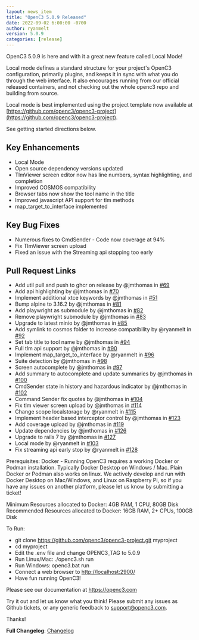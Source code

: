 ```yaml
---
layout: news_item
title: "OpenC3 5.0.9 Released"
date: 2022-09-02 6:00:00 -0700
author: ryanmelt
version: 5.0.9
categories: [release]
---
```


OpenC3 5.0.9 is here and with it a great new feature called Local Mode!

Local mode defines a standard structure for your project's OpenC3 configuration, primarily plugins, and keeps it in sync with what you do through the web interface.  It also encourages running from our official released containers, and not checking out the whole openc3 repo and building from source.

Local mode is best implemented using the project template now available at [https://github.com/openc3/openc3-project](https://github.com/openc3/openc3-project).

See getting started directions below.

## Key Enhancements
* Local Mode
* Open source dependency versions updated
* TlmViewer screen editor now has line numbers, syntax highlighting, and completion
* Improved COSMOS compatibility
* Browser tabs now show the tool name in the title
* Improved javascript API support for tlm methods
* map_target_to_interface implemented

## Key Bug Fixes
* Numerous fixes to CmdSender - Code now coverage at 94%
* Fix TlmViewer screen upload
* Fixed an issue with the Streaming api stopping too early

## Pull Request Links
* Add util pull and push to ghcr on release by @jmthomas in [#69](https://github.com/OpenC3/openc3/pull/69)
* Add api highlighting by @jmthomas in [#70](https://github.com/OpenC3/openc3/pull/70)
* Implement additional xtce keywords by @jmthomas in [#51](https://github.com/OpenC3/openc3/pull/51)
* Bump alpine to 3.16.2 by @jmthomas in [#81](https://github.com/OpenC3/openc3/pull/81)
* Add playwright as submodule by @jmthomas in [#82](https://github.com/OpenC3/openc3/pull/82)
* Remove playwright submodule by @jmthomas in [#83](https://github.com/OpenC3/openc3/pull/83)
* Upgrade to latest minio by @jmthomas in [#85](https://github.com/OpenC3/openc3/pull/85)
* Add symlink to cosmos folder to increase compatibility by @ryanmelt in [#92](https://github.com/OpenC3/openc3/pull/92)
* Set tab title to tool name by @jmthomas in [#94](https://github.com/OpenC3/openc3/pull/94)
* Full tlm api support by @jmthomas in [#90](https://github.com/OpenC3/openc3/pull/90)
* Implement map_target_to_interface by @ryanmelt in [#96](https://github.com/OpenC3/openc3/pull/96)
* Suite detection by @jmthomas in [#98](https://github.com/OpenC3/openc3/pull/98)
* Screen autocomplete by @jmthomas in [#97](https://github.com/OpenC3/openc3/pull/97)
* Add summary to autocomplete and update summaries by @jmthomas in [#100](https://github.com/OpenC3/openc3/pull/100)
* CmdSender state in history and hazardous indicator by @jmthomas in [#102](https://github.com/OpenC3/openc3/pull/102)
* Command Sender fix quotes by @jmthomas in [#104](https://github.com/OpenC3/openc3/pull/104)
* Fix tlm viewer screen upload by @jmthomas in [#114](https://github.com/OpenC3/openc3/pull/114)
* Change scope localstorage by @ryanmelt in [#115](https://github.com/OpenC3/openc3/pull/115)
* Implement header based interceptor control by @jmthomas in [#123](https://github.com/OpenC3/openc3/pull/123)
* Add coverage upload by @jmthomas in [#119](https://github.com/OpenC3/openc3/pull/119)
* Update dependencies by @jmthomas in [#126](https://github.com/OpenC3/openc3/pull/126)
* Upgrade to rails 7 by @jmthomas in [#127](https://github.com/OpenC3/openc3/pull/127)
* Local mode by @ryanmelt in [#103](https://github.com/OpenC3/openc3/pull/103)
* Fix streaming api early stop by @ryanmelt in [#128](https://github.com/OpenC3/openc3/pull/128)

Prerequisites:
Docker - Running OpenC3 requires a working Docker or Podman installation. Typically Docker Desktop on Windows / Mac. Plain Docker or Podman also works on linux. We actively develop and run with Docker Desktop on Mac/Windows, and Linux on Raspberry Pi, so if you have any issues on another platform, please let us know by submitting a ticket!

Minimum Resources allocated to Docker: 4GB RAM, 1 CPU, 80GB Disk
Recommended Resources allocated to Docker: 16GB RAM, 2+ CPUs, 100GB Disk

To Run:
* git clone https://github.com/openc3/openc3-project.git myproject
* cd myproject
* Edit the .env file and change OPENC3_TAG to 5.0.9
* Run Linux/Mac: ./openc3.sh run
* Run Windows: openc3.bat run
* Connect a web browser to [http://localhost:2900/](http://localhost:2900/)
* Have fun running OpenC3!

Please see our documentation at https://openc3.com

Try it out and let us know what you think! Please submit any issues as Github tickets, or any generic feedback to [support@openc3.com](mailto:support@openc3.com).

Thanks!

**Full Changelog**: [Changelog](https://github.com/OpenC3/openc3/compare/v5.0.8...v5.0.9)
